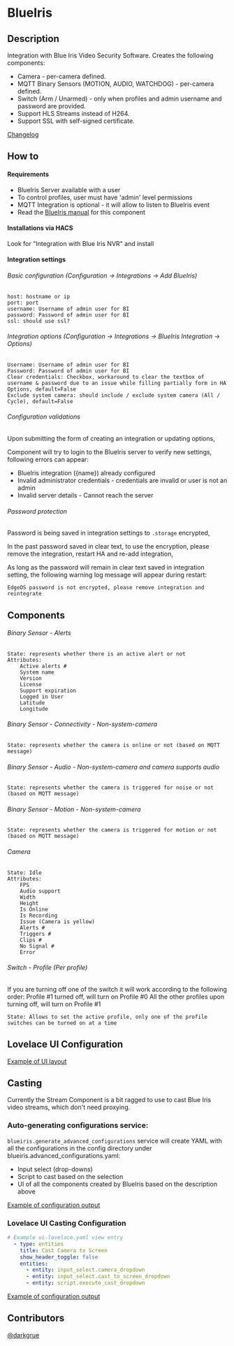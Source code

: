 # BlueIris

## Description

Integration with Blue Iris Video Security Software. Creates the following components:

* Camera - per-camera defined.
* MQTT Binary Sensors (MOTION, AUDIO, WATCHDOG) - per-camera defined.
* Switch (Arm / Unarmed) - only when profiles and admin username and password are provided.
* Support HLS Streams instead of H264.
* Support SSL with self-signed certificate.

[Changelog](https://github.com/elad-bar/ha-blueiris/blob/master/CHANGELOG.md)

## How to

#### Requirements
- BlueIris Server available with a user
- To control profiles, user must have 'admin' level permissions
- MQTT Integration is optional - it will allow to listen to BlueIris event
- Read the [BlueIris manual](https://github.com/elad-bar/ha-blueiris/blob/master/docs/blueiris-server.md) for this component

#### Installations via HACS
Look for "Integration with Blue Iris NVR" and install

#### Integration settings
###### Basic configuration (Configuration -> Integrations -> Add BlueIris)
```
host: hostname or ip
port: port 
username: Username of admin user for BI
password: Password of admin user for BI 
ssl: should use ssl?
```

###### Integration options (Configuration -> Integrations -> BlueIris Integration -> Options)  
```
Username: Username of admin user for BI 
Password: Password of admin user for BI
Clear credentials: Checkbox, workaround to clear the textbox of username & password due to an issue while filling partially form in HA Options, default=False
Exclude system camera: should include / exclude system camera (All / Cycle), default=False
```

###### Configuration validations
Upon submitting the form of creating an integration or updating options,

Component will try to login to the BlueIris server to verify new settings, following errors can appear:
- BlueIris integration ({name}) already configured
- Invalid administrator credentials - credentials are invalid or user is not an admin
- Invalid server details - Cannot reach the server

###### Password protection
Password is being saved in integration settings to `.storage` encrypted,

In the past password saved in clear text, to use the encryption, please remove the integration, restart HA and re-add integration,

As long as the password will remain in clear text saved in integration setting, the following warning log message will appear during restart:
```
EdgeOS password is not encrypted, please remove integration and reintegrate
```

## Components

###### Binary Sensor - Alerts
```
State: represents whether there is an active alert or not
Attributes:
    Active alerts #
    System name
    Version
    License
    Support expiration
    Logged in User
    Latitude
    Longitude
```

###### Binary Sensor - Connectivity - Non-system-camera
```
State: represents whether the camera is online or not (based on MQTT message)
```

###### Binary Sensor - Audio - Non-system-camera and camera supports audio
```
State: represents whether the camera is triggered for noise or not (based on MQTT message)
```

###### Binary Sensor - Motion - Non-system-camera
```
State: represents whether the camera is triggered for motion or not (based on MQTT message)
```

###### Camera
```
State: Idle
Attributes:
    FPS
    Audio support
    Width
    Height
    Is Online
    Is Recording
    Issue (Camera is yellow)
    Alerts #
    Triggers #
    Clips #
    No Signal #
    Error
```

###### Switch - Profile (Per profile)
If you are turning off one of the switch it will work according to the following order:
Profile #1 turned off, will turn on Profile #0
All the other profiles upon turning off, will turn on Profile #1

```
State: Allows to set the active profile, only one of the profile switches can be turned on at a time
```


## Lovelace UI Configuration
[Example of UI layout](https://github.com/elad-bar/ha-blueiris/blob/master/docs/config/casting/configuration.yaml)

## Casting

Currently the Stream Component is a bit ragged to use to cast Blue Iris video streams, which don't need proxying.

### Auto-generating configurations service:
`blueiris.generate_advanced_configurations` service will create YAML with all the configurations in the config directory under blueiris.advanced_configurations.yaml:
- Input select (drop-downs)
- Script to cast based on the selection
- UI of all the components created by BlueIris based on the description above

[Example of configuration output](https://github.com/elad-bar/ha-blueiris/blob/master/docs/config/casting/configuration.yaml)

### Lovelace UI Casting Configuration

```YAML
# Example ui-lovelace.yaml view entry
  - type: entities
    title: Cast Camera to Screen
    show_header_toggle: false
    entities:
      - entity: input_select.camera_dropdown
      - entity: input_select.cast_to_screen_dropdown
      - entity: script.execute_cast_dropdown
```

[Example of configuration output](https://github.com/elad-bar/ha-blueiris/blob/master/docs/config/casting/ui-lovelace.yaml)

## Contributors

<a href="https://github.com/darkgrue">@darkgrue</a>
